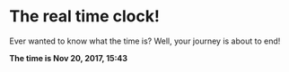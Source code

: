 # The real time clock!

Ever wanted to know what the time is? Well, your journey is about to end!

**The time is Nov 20, 2017, 15:43**